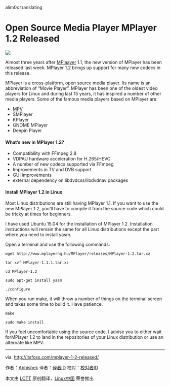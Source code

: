alim0x translating

Open Source Media Player MPlayer 1.2 Released
================================================================================
![](http://itsfoss.itsfoss.netdna-cdn.com/wp-content/uploads/2015/10/MPlayer-1.2.jpg)

Almost three years after [MPlaayer][1] 1.1, the new version of MPlayer has been released last week. MPlayer 1.2 brings up support for many new codecs in this release.

MPlayer is a cross-platform, open source media player. Its name is an abbreviation of “Movie Player”. MPlayer has been one of the oldest video players for Linux and during last 15 years, it has inspired a number of other media players. Some of the famous media players based on MPlayer are:

- [MPV][2]
- SMPlayer
- KPlayer
- GNOME MPlayer
- Deepin Player

#### What’s new in MPlayer 1.2? ####

- Compatibility with FFmpeg 2.8
- VDPAU hardware acceleration for H.265/HEVC
- A number of new codecs supported via FFmpeg
- Improvements in TV and DVB support
- GUI improvements
- external dependency on libdvdcss/libdvdnav packages

#### Install MPlayer 1.2 in Linux ####

Most Linux distributions are still having MPlayer 1.1. If you want to use the new MPlayer 1.2, you’ll have to compile it from the source code which could be tricky at times for beginners.

I have used Ubuntu 15.04 for the installation of MPlayer 1.2. Installation instructions will remain the same for all Linux distributions except the part where you need to install yasm.

Open a terminal and use the following commands:

    wget http://www.mplayerhq.hu/MPlayer/releases/MPlayer-1.2.tar.xz

    tar xvf MPlayer-1.1.1.tar.xz

    cd MPlayer-1.2

    sudo apt-get install yasm

    ./configure

When you run make, it will throw a number of things on the terminal screen and takes some time to build it. Have patience.

    make

    sudo make install

If you feel uncomfortable using the source code, I advise you to either wait forMPlayer 1.2 to land in the repositories of your Linux distribution or use an alternate like MPV.

--------------------------------------------------------------------------------

via: http://itsfoss.com/mplayer-1-2-released/

作者：[Abhishek][a]
译者：[译者ID](https://github.com/译者ID)
校对：[校对者ID](https://github.com/校对者ID)

本文由 [LCTT](https://github.com/LCTT/TranslateProject) 原创翻译，[Linux中国](http://linux.cn/) 荣誉推出

[a]:http://itsfoss.com/author/abhishek/
[1]:https://www.mplayerhq.hu/
[2]:http://mpv.io/
